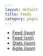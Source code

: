 ```yaml
---
layout: default
title: Feeds
category: pages
---
```


- [Feed (json)](/feeds/feed.json)
- [Feed (xml)](/feed.xml)
- [Stats (json)](/feeds/stats.json)
- [Agile (json)](/feeds/agile.json)
